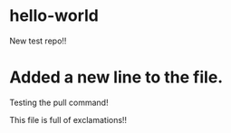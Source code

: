 # hello-world
New test repo!!

Added a new line to the file.
=======
Testing the pull command!

This file is full of exclamations!!
